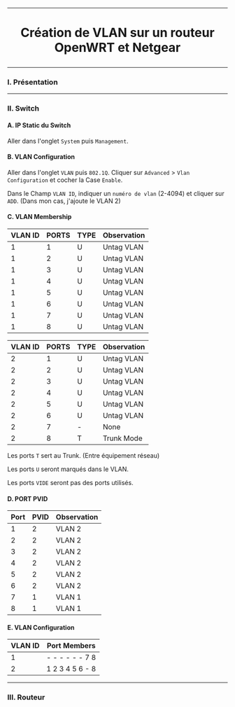 -------------------------------------------------------------------------------------------------------------------------------------------------------------------------
# <p align='center'> Création de VLAN sur un routeur OpenWRT et Netgear </p>

-------------------------------------------------------------------------------------------------------------------------------------------------------------------------
### I. Présentation


-------------------------------------------------------------------------------------------------------------------------------------------------------------------------
### II. Switch
#### A. IP Static du Switch
Aller dans l'onglet `System` puis `Management`.

#### B. VLAN Configuration
Aller dans l'onglet `VLAN` puis `802.1Q`. Cliquer sur `Advanced` > `Vlan Configuration` et cocher la Case `Enable`.

Dans le Champ `VLAN ID`, indiquer un `numéro de vlan` (2-4094) et cliquer sur `ADD`. (Dans mon cas, j'ajoute le VLAN 2)

#### C. VLAN Membership

| VLAN ID | PORTS | TYPE | Observation |
| ------- | ----- | ---- | ----------- |
| 1       | 1     | U    | Untag VLAN  |
| 1       | 2     | U    | Untag VLAN  |
| 1       | 3     | U    | Untag VLAN  |
| 1       | 4     | U    | Untag VLAN  |
| 1       | 5     | U    | Untag VLAN  |
| 1       | 6     | U    | Untag VLAN  |
| 1       | 7     | U    | Untag VLAN  |
| 1       | 8     | U    | Untag VLAN  |

| VLAN ID | PORTS | TYPE | Observation |
| ------- | ----- | ---- | ----------- |
| 2       | 1     | U    | Untag VLAN  |
| 2       | 2     | U    | Untag VLAN  |
| 2       | 3     | U    | Untag VLAN  |
| 2       | 4     | U    | Untag VLAN  |
| 2       | 5     | U    | Untag VLAN  |
| 2       | 6     | U    | Untag VLAN  |
| 2       | 7     | -    | None        |
| 2       | 8     | T    | Trunk Mode  |


Les ports `T` sert au Trunk. (Entre équipement réseau)

Les ports `U` seront marqués dans le VLAN.

Les ports `VIDE` seront pas des ports utilisés.

#### D. PORT PVID

| Port | PVID | Observation |
| ---- | ---- | ----------- |
| 1    | 2    | VLAN 2      |
| 2    | 2    | VLAN 2      |
| 3    | 2    | VLAN 2      |
| 4    | 2    | VLAN 2      |
| 5    | 2    | VLAN 2      |
| 6    | 2    | VLAN 2      |
| 7    | 1    | VLAN 1      |
| 8    | 1    | VLAN 1      |


#### E. VLAN Configuration

| VLAN ID | Port Members    |
| ------- | --------------- |
| 1       | - - - - - - 7 8 |
| 2       | 1 2 3 4 5 6 - 8 |


-------------------------------------------------------------------------------------------------------------------------------------------------------------------------
### III. Routeur
